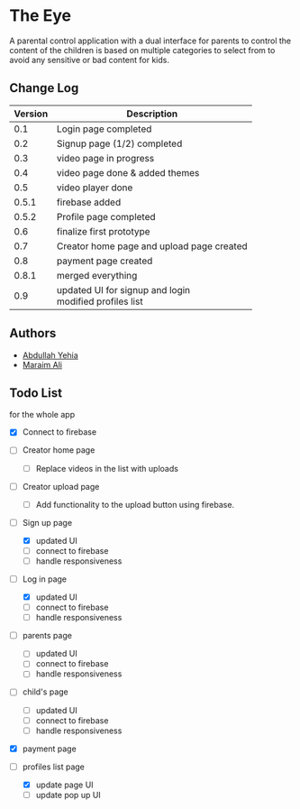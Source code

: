# The Eye

A parental control application with a dual interface for parents to control
the content of the children is based on multiple categories to select from
to avoid any sensitive or bad content for kids.

## Change Log

| Version | Description                                                 |
|---------|-------------------------------------------------------------|
| 0.1     | Login page completed                                        |
| 0.2     | Signup page (1/2) completed                                 |
| 0.3     | video page in progress                                      |
| 0.4     | video page done & added themes                              |
| 0.5     | video player done                                           |
| 0.5.1   | firebase added                                              |
| 0.5.2   | Profile page completed                                      |
| 0.6     | finalize first prototype                                    |
| 0.7     | Creator home page and upload page created                   |
| 0.8     | payment page created                                        |
| 0.8.1   | merged everything                                           |
| 0.9     | updated UI for signup and login<br/> modified profiles list |

## Authors

- [Abdullah Yehia](https://github.com/A-Yehia19)
- [Maraim Ali](https://github.com/mariam2001)

## Todo List

for the whole app
- [x] Connect to firebase

- [ ] Creator home page
  - [ ] Replace videos in the list with uploads 
- [ ] Creator upload page
  - [ ] Add functionality to the upload button using firebase.
- [ ] Sign up page
  - [x] updated UI
  - [ ] connect to firebase
  - [ ] handle responsiveness
- [ ] Log in page
  - [x] updated UI
  - [ ] connect to firebase
  - [ ] handle responsiveness
- [ ] parents page
  - [ ] updated UI
  - [ ] connect to firebase
  - [ ] handle responsiveness
- [ ] child's page
  - [ ] updated UI
  - [ ] connect to firebase
  - [ ] handle responsiveness
- [x] payment page
- [ ] profiles list page
  - [x] update page UI
  - [ ] update pop up UI
